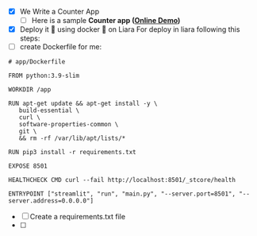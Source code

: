 - [x] We Write a Counter App
    - [ ]  Here is a sample **Counter app ([Online Demo](https://gallery.flet.dev/counter/))**
- [x] Deploy it 🚀 using docker 🐳 on Liara
For deploy in liara following this steps:
- [ ]  create Dockerfile for me:
 ```
 # app/Dockerfile

FROM python:3.9-slim

WORKDIR /app

RUN apt-get update && apt-get install -y \
    build-essential \
    curl \
    software-properties-common \
    git \
    && rm -rf /var/lib/apt/lists/*

RUN pip3 install -r requirements.txt

EXPOSE 8501

HEALTHCHECK CMD curl --fail http://localhost:8501/_stcore/health

ENTRYPOINT ["streamlit", "run", "main.py", "--server.port=8501", "--server.address=0.0.0.0"]

 ```
- [ ]  Create a requirements.txt file
- [ ]  
